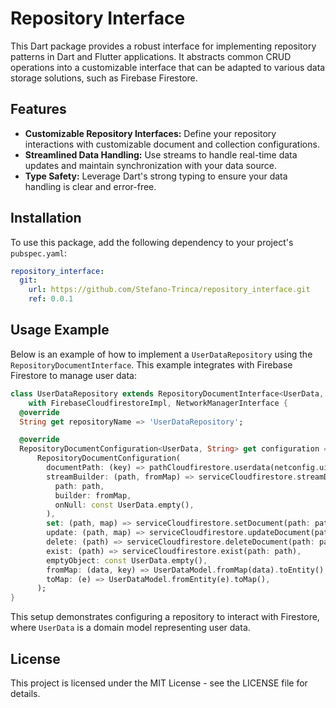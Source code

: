 # Repository Interface

This Dart package provides a robust interface for implementing repository patterns in Dart and Flutter applications. It abstracts common CRUD operations into a customizable interface that can be adapted to various data storage solutions, such as Firebase Firestore.

## Features

- **Customizable Repository Interfaces:** Define your repository interactions with customizable document and collection configurations.
- **Streamlined Data Handling:** Use streams to handle real-time data updates and maintain synchronization with your data source.
- **Type Safety:** Leverage Dart's strong typing to ensure your data handling is clear and error-free.

## Installation

To use this package, add the following dependency to your project's `pubspec.yaml`:

```yaml
repository_interface:
  git:
    url: https://github.com/Stefano-Trinca/repository_interface.git
    ref: 0.0.1
```

## Usage Example

Below is an example of how to implement a `UserDataRepository` using the `RepositoryDocumentInterface`. This example integrates with Firebase Firestore to manage user data:

```dart
class UserDataRepository extends RepositoryDocumentInterface<UserData, String>
    with FirebaseCloudfirestoreImpl, NetworkManagerInterface {
  @override
  String get repositoryName => 'UserDataRepository';

  @override
  RepositoryDocumentConfiguration<UserData, String> get configuration =>
      RepositoryDocumentConfiguration(
        documentPath: (key) => pathCloudfirestore.userdata(netconfig.uid),
        streamBuilder: (path, fromMap) => serviceCloudfirestore.streamDocument(
          path: path,
          builder: fromMap,
          onNull: const UserData.empty(),
        ),
        set: (path, map) => serviceCloudfirestore.setDocument(path: path, data: map),
        update: (path, map) => serviceCloudfirestore.updateDocument(path: path, data: map),
        delete: (path) => serviceCloudfirestore.deleteDocument(path: path),
        exist: (path) => serviceCloudfirestore.exist(path: path),
        emptyObject: const UserData.empty(),
        fromMap: (data, key) => UserDataModel.fromMap(data).toEntity(),
        toMap: (e) => UserDataModel.fromEntity(e).toMap(),
      );
}
```

This setup demonstrates configuring a repository to interact with Firestore, where `UserData` is a domain model representing user data.

## License

This project is licensed under the MIT License - see the LICENSE file for details.
